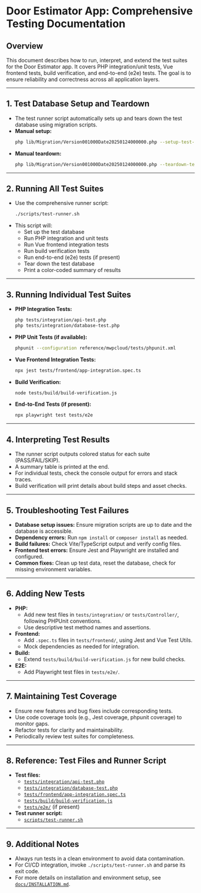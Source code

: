 # Door Estimator App: Comprehensive Testing Documentation

## Overview

This document describes how to run, interpret, and extend the test suites for the Door Estimator app. It covers PHP integration/unit tests, Vue frontend tests, build verification, and end-to-end (e2e) tests. The goal is to ensure reliability and correctness across all application layers.

---

## 1. Test Database Setup and Teardown

- The test runner script automatically sets up and tears down the test database using migration scripts.
- **Manual setup:**  
  ```bash
  php lib/Migration/Version001000Date20250124000000.php --setup-test-db
  ```
- **Manual teardown:**  
  ```bash
  php lib/Migration/Version001000Date20250124000000.php --teardown-test-db
  ```

---

## 2. Running All Test Suites

- Use the comprehensive runner script:
  ```bash
  ./scripts/test-runner.sh
  ```
- This script will:
  - Set up the test database
  - Run PHP integration and unit tests
  - Run Vue frontend integration tests
  - Run build verification tests
  - Run end-to-end (e2e) tests (if present)
  - Tear down the test database
  - Print a color-coded summary of results

---

## 3. Running Individual Test Suites

- **PHP Integration Tests:**  
  ```bash
  php tests/integration/api-test.php
  php tests/integration/database-test.php
  ```
- **PHP Unit Tests (if available):**  
  ```bash
  phpunit --configuration reference/mwpcloud/tests/phpunit.xml
  ```
- **Vue Frontend Integration Tests:**  
  ```bash
  npx jest tests/frontend/app-integration.spec.ts
  ```
- **Build Verification:**  
  ```bash
  node tests/build/build-verification.js
  ```
- **End-to-End Tests (if present):**  
  ```bash
  npx playwright test tests/e2e
  ```

---

## 4. Interpreting Test Results

- The runner script outputs colored status for each suite (PASS/FAIL/SKIP).
- A summary table is printed at the end.
- For individual tests, check the console output for errors and stack traces.
- Build verification will print details about build steps and asset checks.

---

## 5. Troubleshooting Test Failures

- **Database setup issues:** Ensure migration scripts are up to date and the database is accessible.
- **Dependency errors:** Run `npm install` or `composer install` as needed.
- **Build failures:** Check Vite/TypeScript output and verify config files.
- **Frontend test errors:** Ensure Jest and Playwright are installed and configured.
- **Common fixes:** Clean up test data, reset the database, check for missing environment variables.

---

## 6. Adding New Tests

- **PHP:**  
  - Add new test files in `tests/integration/` or `tests/Controller/`, following PHPUnit conventions.
  - Use descriptive test method names and assertions.
- **Frontend:**  
  - Add `.spec.ts` files in `tests/frontend/`, using Jest and Vue Test Utils.
  - Mock dependencies as needed for integration.
- **Build:**  
  - Extend `tests/build/build-verification.js` for new build checks.
- **E2E:**  
  - Add Playwright test files in `tests/e2e/`.

---

## 7. Maintaining Test Coverage

- Ensure new features and bug fixes include corresponding tests.
- Use code coverage tools (e.g., Jest coverage, phpunit coverage) to monitor gaps.
- Refactor tests for clarity and maintainability.
- Periodically review test suites for completeness.

---

## 8. Reference: Test Files and Runner Script

- **Test files:**  
  - [`tests/integration/api-test.php`](../tests/integration/api-test.php)
  - [`tests/integration/database-test.php`](../tests/integration/database-test.php)
  - [`tests/frontend/app-integration.spec.ts`](../tests/frontend/app-integration.spec.ts)
  - [`tests/build/build-verification.js`](../tests/build/build-verification.js)
  - [`tests/e2e/`](../tests/e2e/) (if present)
- **Test runner script:**  
  - [`scripts/test-runner.sh`](../scripts/test-runner.sh)

---

## 9. Additional Notes

- Always run tests in a clean environment to avoid data contamination.
- For CI/CD integration, invoke `./scripts/test-runner.sh` and parse its exit code.
- For more details on installation and environment setup, see [`docs/INSTALLATION.md`](INSTALLATION.md).
